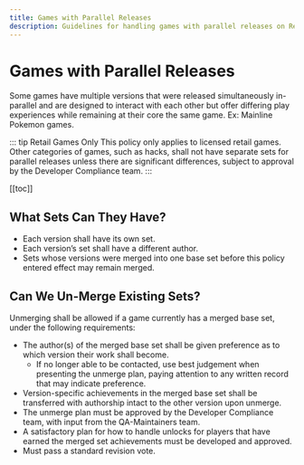 ```yaml
---
title: Games with Parallel Releases
description: Guidelines for handling games with parallel releases on RetroAchievements, including how new achievement sets should be created and how current achievement sets should be revised.
---
```


# Games with Parallel Releases

Some games have multiple versions that were released simultaneously in-parallel and are designed to interact with each other but offer differing play experiences while remaining at their core the same game. Ex: Mainline Pokemon games.

::: tip Retail Games Only
This policy only applies to licensed retail games. Other categories of games, such as hacks, shall not have separate sets for parallel releases unless there are significant differences, subject to approval by the Developer Compliance team.
:::

[[toc]]

## What Sets Can They Have?

- Each version shall have its own set.
- Each version’s set shall have a different author.
- Sets whose versions were merged into one base set before this policy entered effect may remain merged.

## Can We Un-Merge Existing Sets?

Unmerging shall be allowed if a game currently has a merged base set, under the following requirements:

- The author(s) of the merged base set shall be given preference as to which version their work shall become.
   - If no longer able to be contacted, use best judgement when presenting the unmerge plan, paying attention to any written record that may indicate preference.
- Version-specific achievements in the merged base set shall be transferred with authorship intact to the other version upon unmerge.
- The unmerge plan must be approved by the Developer Compliance team, with input from the QA-Maintainers team.
- A satisfactory plan for how to handle unlocks for players that have earned the merged set achievements must be developed and approved.
- Must pass a standard revision vote.